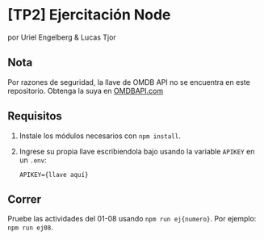 # [TP2] Ejercitación Node

por Uriel Engelberg & Lucas Tjor

## Nota

Por razones de seguridad, la llave de OMDB API no se encuentra en este repositorio. Obtenga la suya en [OMDBAPI.com](https://www.omdbapi.com/)

## Requisitos

1. Instale los módulos necesarios con `npm install`.

2. Ingrese su propia llave escribiendola bajo usando la variable `APIKEY` en un `.env`:
    ```
    APIKEY={llave aquí}
    ```

## Correr

Pruebe las actividades del 01-08 usando `npm run ej{numero}`. Por ejemplo: `npm run ej08`.